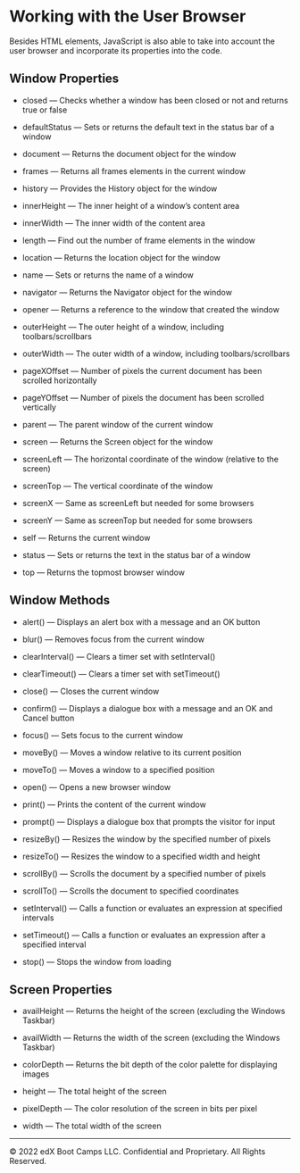 # Working with the User Browser
Besides HTML elements, JavaScript is also able to take into account the user browser and incorporate its properties into the code.

## Window Properties
* closed — Checks whether a window has been closed or not and returns true or false

* defaultStatus — Sets or returns the default text in the status bar of a window

* document — Returns the document object for the window

* frames — Returns all frames
elements in the current window

* history — Provides the History object for the window

* innerHeight — The inner height of a window’s content area

* innerWidth — The inner width of the content area

* length — Find out the number of frame elements in the window

* location — Returns the location object for the window

* name — Sets or returns the name of a window

* navigator — Returns the Navigator object for the window

* opener — Returns a reference to the window that created the window

* outerHeight — The outer height of a window, including toolbars/scrollbars

* outerWidth — The outer width of a window, including toolbars/scrollbars

* pageXOffset — Number of pixels the current document has been scrolled horizontally

* pageYOffset — Number of pixels the document has been scrolled vertically

* parent — The parent window of the current window

* screen — Returns the Screen object for the window

* screenLeft — The horizontal coordinate of the window (relative to the screen)

* screenTop — The vertical coordinate of the window

* screenX — Same as screenLeft but needed for some browsers

* screenY — Same as screenTop but needed for some browsers

* self — Returns the current window

* status — Sets or returns the text in the status bar of a window

* top — Returns the topmost browser window

## Window Methods

* alert() — Displays an alert box with a message and an OK button

* blur() — Removes focus from the current window

* clearInterval() — Clears a timer set with setInterval()

* clearTimeout() — Clears a timer set with setTimeout()

* close() — Closes the current window

* confirm() — Displays a dialogue box with a message and an OK and Cancel button

* focus() — Sets focus to the current window

* moveBy() — Moves a window relative to its current position

* moveTo() — Moves a window to a specified position

* open() — Opens a new browser window

* print() — Prints the content of the current window

* prompt() — Displays a dialogue box that prompts the visitor for input

* resizeBy() — Resizes the window by the specified number of pixels

* resizeTo() — Resizes the window to a specified width and height

* scrollBy() — Scrolls the document by a specified number of pixels

* scrollTo() — Scrolls the document to specified coordinates

* setInterval() — Calls a function or evaluates an expression at specified intervals

* setTimeout() — Calls a function or evaluates an expression after a specified interval

* stop() — Stops the window from loading

## Screen Properties

* availHeight — Returns the height of the screen (excluding the Windows Taskbar)

* availWidth — Returns the width of the screen (excluding the Windows Taskbar)

* colorDepth — Returns the bit depth of the color palette for displaying images

* height — The total height of the screen

* pixelDepth — The color resolution of the screen in bits per pixel

* width — The total width of the screen

---
© 2022 edX Boot Camps LLC. Confidential and Proprietary. All Rights Reserved.